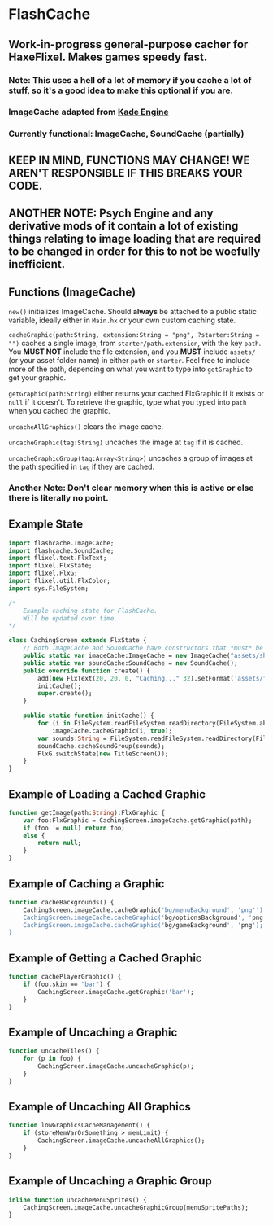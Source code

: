 # **FlashCache**
## Work-in-progress general-purpose cacher for **HaxeFlixel**. Makes games **speedy fast.**
### **Note:** This uses a hell of a lot of memory if you cache a lot of stuff, so it's a good idea to make this optional if you are.

### ImageCache adapted from [**Kade Engine**](http://github.com/KadeDev/Kade-Engine)

### Currently functional: ImageCache, SoundCache (partially)
## **KEEP IN MIND, FUNCTIONS MAY CHANGE! WE AREN'T RESPONSIBLE IF THIS BREAKS YOUR CODE.**
## **ANOTHER NOTE:** Psych Engine and any derivative mods of it contain a lot of existing things relating to image loading that are required to be changed in order for this to not be woefully inefficient.

## **Functions (ImageCache)**

`new()` initializes ImageCache. Should **always** be attached to a public static variable, ideally either in `Main.hx` or your own custom caching state.

`cacheGraphic(path:String, extension:String = "png", ?starter:String = "")` caches a single image, from `starter/path.extension`, with the key `path`. You **MUST NOT** include the file extension, and you **MUST** include `assets/` (or your asset folder name) in either `path` or `starter`. Feel free to include more of the path, depending on what you want to type into `getGraphic` to get your graphic.

`getGraphic(path:String)` either returns your cached FlxGraphic if it exists or `null` if it doesn't. To retrieve the graphic, type what you typed into `path` when you cached the graphic.

`uncacheAllGraphics()` clears the image cache.

`uncacheGraphic(tag:String)` uncaches the image at `tag` if it is cached.

`uncacheGraphicGroup(tag:Array<String>)` uncaches a group of images at the path specified in `tag` if they are cached.

### **Another Note:** Don't clear memory when this is active or else there is literally no point.

## **Example State**

```hx
import flashcache.ImageCache;
import flashcache.SoundCache;
import flixel.text.FlxText;
import flixel.FlxState;
import flixel.FlxG;
import flixel.util.FlxColor;
import sys.FileSystem;

/*
    Example caching state for FlashCache.
    Will be updated over time.
*/

class CachingScreen extends FlxState {
    // Both ImageCache and SoundCache have constructors that *must* be used before doing anything with them.
    public static var imageCache:ImageCache = new ImageCache("assets/shared/images", "png");
    public static var soundCache:SoundCache = new SoundCache();
    public override function create() {
        add(new FlxText(20, 20, 0, "Caching..." 32).setFormat('assets/fonts/segoe.ttf', FlxColor.WHITE, LEFT));
        initCache();
        super.create();
    }

    public static function initCache() {
        for (i in FileSystem.readFileSystem.readDirectory(FileSystem.absolutePath("assets/shared/images"))
            imageCache.cacheGraphic(i, true);
        var sounds:String = FileSystem.readFileSystem.readDirectory(FileSystem.absolutePath("assets/shared/sounds");
        soundCache.cacheSoundGroup(sounds);
        FlxG.switchState(new TitleScreen());
    }
}
```
## **Example of Loading a Cached Graphic**

```hx
function getImage(path:String):FlxGraphic {
    var foo:FlxGraphic = CachingScreen.imageCache.getGraphic(path);
    if (foo != null) return foo;
    else {
        return null;
    }
}
```

## **Example of Caching a Graphic**

```hx
function cacheBackgrounds() {
    CachingScreen.imageCache.cacheGraphic('bg/menuBackground', 'png'');
    CachingScreen.imageCache.cacheGraphic('bg/optionsBackground', 'png');
    CachingScreen.imageCache.cacheGraphic('bg/gameBackground', 'png');
}
```

## **Example of Getting a Cached Graphic**

```hx
function cachePlayerGraphic() {
    if (foo.skin == "bar") {
        CachingScreen.imageCache.getGraphic('bar');
    }
}
```

## **Example of Uncaching a Graphic**

```hx
function uncacheTiles() {
    for (p in foo) {
        CachingScreen.imageCache.uncacheGraphic(p);
    }
}
```

## **Example of Uncaching All Graphics**

```hx
function lowGraphicsCacheManagement() {
    if (storeMemVarOrSomething > memLimit) {
        CachingScreen.imageCache.uncacheAllGraphics();
    }
}
```

## **Example of Uncaching a Graphic Group**

```hx
inline function uncacheMenuSprites() {
    CachingScreen.imageCache.uncacheGraphicGroup(menuSpritePaths);
}
```
